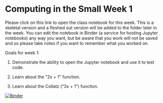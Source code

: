 # Computing in the Small Week 1
Please click on this link to open the class notebook for this week.  This is a skeletal version and a fleshed out version will be added to the folder later in the week.  You can edit the notebook in Binder (a service for hosting Jupyter notebooks) any way you want, but be aware that you work will not be saved and so please take notes if you want to remember what you worked on.


Goals for week 1:

1. Demonstrate the ability to open the Jupyter notebook and use it to test code.

1. Learn about the "2x + 1" function.

1. Learn about the Collatz ("3x + 1") function.

[![Binder](https://mybinder.org/badge_logo.svg)](https://mybinder.org/v2/gh/lymanhurd/computinginthesmall/HEAD?labpath=Week1.ipynb)
